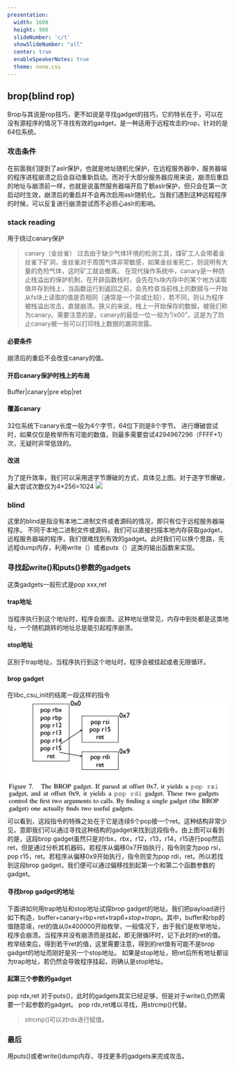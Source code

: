 ```yaml
---
presentation:
  width: 1600
  height: 900
  slideNumber: 'c/t'
  showSlideNumber: "all"
  center: true
  enableSpeakerNotes: true
  theme: none.css
---
```


<!-- slide data-notes="" -->
## brop(blind rop)
Brop与其说是rop技巧，更不如说是寻找gadget的技巧，它的特长在于，可以在没有源程序的情况下寻找有效的gadget，是一种适用于远程攻击的rop，针对的是64位系统。
### 攻击条件
在前面我们提到了aslr保护，也就是地址随机化保护，在远程服务器中，服务器端的程序进程崩溃之后会自动重新启动。而对于大部分服务器应用来说，崩溃后重启的地址与崩溃前一样，也就是说虽然服务器端开启了额aslr保护，但只会在第一次启动时生效，崩溃后的重启并不会再次启用aslr随机化。当我们遇到这种远程程序的时候，可以反复进行崩溃尝试而不必担心aslr的影响。
<!-- slide data-notes="" -->
### stack reading
用于绕过canary保护
> canary（金丝雀）
> 过去由于缺少气体环境的检测工具，煤矿工人会带着金丝雀下矿洞，金丝雀对于周围气体非常敏感，如果金丝雀死亡，则说明有大量的危险气体，这时矿工就会撤离。
在现代操作系统中，canary是一种防止栈溢出的保护机制，在开辟函数栈时，会先在fs块内存中的某个地方读取值并存到栈上，当函数运行到返回之前，会先检查当前栈上的数据与一开始从fs块上读取的值是否相同（通常是一个异或比较），若不同，则认为程序被栈溢出攻击，直接崩溃。狭义的来说，栈上一开始保存的数据，被我们称为canary。需要注意的是，canary的最低一位一般为“/x00”，这是为了防止canary被一些可以打印栈上数据的漏洞泄露。
#### 必要条件
崩溃后的重启不会改变canary的值。
#### 开启canary保护时栈上的布局
Buffer|canary|pre ebp|ret
<!-- slide data-notes="" -->
#### 覆盖canary
32位系统下canary长度一般为4个字节，64位下则是8个字节。
进行爆破尝试时，如果仅仅是枚举所有可能的数值，则最多需要尝试4294967296（FFFF+1）次，无疑时非常低效的。
#### 改进
为了提升效率，我们可以采用逐字节爆破的方式，具体见上图。对于逐字节爆破，最大尝试次数仅为4*256=1024
![](stack_reading.jpg)
<!-- slide data-notes="" -->
### blind
这里的blind是指没有本地二进制文件或者源码的情况，即只有位于远程服务器端程序。
不同于本地二进制文件或源码，我们可以直接扫描本地内存获取gadget，远程服务器端的程序，我们很难找到有效的gadget。此时我们可以换个思路，先远程dump内存，利用write（）或者puts（）这类的输出函数来实现。
<!-- slide data-notes="" -->
### 寻找起write()和puts()参数的gadgets
这类gadgets一般形式是pop xxx,ret
#### trap地址
当程序执行到这个地址时，程序会崩溃。这种地址很常见，内存中到处都是这类地址，一个随机跳转的地址总是能引起程序崩溃。
#### stop地址
区别于trap地址，当程序执行到这个地址时，程序会被挂起或者无限循环。
<!-- slide data-notes="" -->
#### brop gadget
在libc_csu_init的结尾一段这样的指令
![](brop_gadget.png)
可以看到，这段指令的特殊之处在于它是连续6个pop接一个ret。这种结构非常少见，意即我们可以通过寻找这种结构的gadget来找到这段指令。由上图可以看到的是，这段brop gadget虽然只是对rbx，rbx，r12，r13，r14，r15进行pop然后ret，但是通过分析其机器码，若程序从偏移0x7开始执行，指令则变为pop rsi，pop r15，ret。若程序从偏移0x9开始执行，指令则变为pop rdi，ret。所以若找到这段brop gadget，我们便可以通过偏移找到起第一个和第二个函数参数的gadget。
<!-- slide data-notes="" -->
#### 寻找brop gadget的地址
下面讲如何用trap地址和stop地址试探brop gadget的地址。我们把payload进行如下构造，buffer+canary+rbp+ret+trap*6+stop+trap*n。其中，buffer和rbp的值随意填，ret的值从0x400000开始枚举，一般情况下，由于我们是枚举地址，程序会崩溃。当程序并没有崩溃而是挂起，即无限循环时，记下此时的ret的值。枚举结束后，得到若干ret的值，这里需要注意，得到的ret值有可能不是brop gadget的地址而刚好是另一个stop地址。
如果是stop地址，把ret后所有地址都设为trap地址，若仍然会导致程序挂起，则确认是stop地址。

<!-- slide data-notes="" -->
#### 起第三个参数的gadget
pop rdx,ret
对于puts()，此时的gadgets其实已经足够，但是对于write(),仍然需要一个起参数的gadget。
pop rdx,ret难以寻找，用strcmp()代替。
> strcmp()可以对rdx进行赋值。
<!-- slide data-notes="" -->
### 最后
用puts()或者write()dump内存，寻找更多的gadgets来完成攻击。